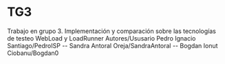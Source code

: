 # TG3
Trabajo en grupo 3. Implementación y comparación sobre las tecnologías de testeo WebLoad y LoadRunner
Autores/Ususario Pedro Ignacio Santiago/PedroISP -- Sandra Antoral Oreja/SandraAntoral -- Bogdan Ionut Ciobanu/Bogdan0
